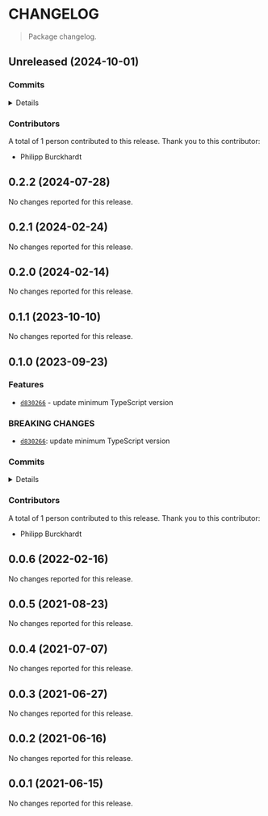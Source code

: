 # CHANGELOG

> Package changelog.

<section class="release" id="unreleased">

## Unreleased (2024-10-01)

<section class="commits">

### Commits

<details>

-   [`b723a6e`](https://github.com/stdlib-js/stdlib/commit/b723a6eaec97adad2da4ffbecb532a3d1ae1e0ba) - **docs:** fix errors in comments and clean-up _(by Philipp Burckhardt)_

</details>

</section>

<!-- /.commits -->

<section class="contributors">

### Contributors

A total of 1 person contributed to this release. Thank you to this contributor:

-   Philipp Burckhardt

</section>

<!-- /.contributors -->

</section>

<!-- /.release -->

<section class="release" id="v0.2.2">

## 0.2.2 (2024-07-28)

No changes reported for this release.

</section>

<!-- /.release -->

<section class="release" id="v0.2.1">

## 0.2.1 (2024-02-24)

No changes reported for this release.

</section>

<!-- /.release -->

<section class="release" id="v0.2.0">

## 0.2.0 (2024-02-14)

No changes reported for this release.

</section>

<!-- /.release -->

<section class="release" id="v0.1.1">

## 0.1.1 (2023-10-10)

No changes reported for this release.

</section>

<!-- /.release -->

<section class="release" id="v0.1.0">

## 0.1.0 (2023-09-23)

<section class="features">

### Features

-   [`d830266`](https://github.com/stdlib-js/stdlib/commit/d83026673b02c3408369e5ea497fe07744ba64ed) - update minimum TypeScript version

</section>

<!-- /.features -->

<section class="breaking-changes">

### BREAKING CHANGES

-   [`d830266`](https://github.com/stdlib-js/stdlib/commit/d83026673b02c3408369e5ea497fe07744ba64ed): update minimum TypeScript version

</section>

<!-- /.breaking-changes -->

<section class="commits">

### Commits

<details>

-   [`d830266`](https://github.com/stdlib-js/stdlib/commit/d83026673b02c3408369e5ea497fe07744ba64ed) - **feat:** update minimum TypeScript version _(by Philipp Burckhardt)_
-   [`10c6209`](https://github.com/stdlib-js/stdlib/commit/10c6209e72680534f86acca37ec35ab3a42f81c3) - **test:** use strictEqual checks _(by Philipp Burckhardt)_
-   [`cf2b820`](https://github.com/stdlib-js/stdlib/commit/cf2b820d03fe7de9bab479a641e8e558c9d039f0) - **docs:** render equations via math code blocks _(by Philipp Burckhardt)_

</details>

</section>

<!-- /.commits -->

<section class="contributors">

### Contributors

A total of 1 person contributed to this release. Thank you to this contributor:

-   Philipp Burckhardt

</section>

<!-- /.contributors -->

</section>

<!-- /.release -->

<section class="release" id="v0.0.6">

## 0.0.6 (2022-02-16)

No changes reported for this release.

</section>

<!-- /.release -->

<section class="release" id="v0.0.5">

## 0.0.5 (2021-08-23)

No changes reported for this release.

</section>

<!-- /.release -->

<section class="release" id="v0.0.4">

## 0.0.4 (2021-07-07)

No changes reported for this release.

</section>

<!-- /.release -->

<section class="release" id="v0.0.3">

## 0.0.3 (2021-06-27)

No changes reported for this release.

</section>

<!-- /.release -->

<section class="release" id="v0.0.2">

## 0.0.2 (2021-06-16)

No changes reported for this release.

</section>

<!-- /.release -->

<section class="release" id="v0.0.1">

## 0.0.1 (2021-06-15)

No changes reported for this release.

</section>

<!-- /.release -->

